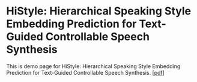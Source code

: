 # HiStyle: Hierarchical Speaking Style Embedding Prediction for Text-Guided Controllable Speech Synthesis

This is demo page for HiStyle: Hierarchical Speaking Style Embedding Prediction for Text-Guided Controllable Speech Synthesis. \[[pdf](https://arxiv.org/pdf/2406.07422v1)\]




